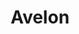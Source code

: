 ---
layout: women
meta: Pink Laced Back Blouse
avail: In-Stock
details: Lace
material: 100% Polyester
size: Fits Small & Medium
measure: L 23" W 19"
feature: A peachy, beige button up, collared blouse. This blouse features a long back and short front, along with white and gold buttons.
cost: $50.00
title: Avelon
image: blouse-7.jpg
category: blouse
---